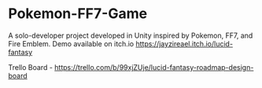 # Pokemon-FF7-Game
A solo-developer project developed in Unity inspired by Pokemon, FF7, and Fire Emblem. Demo available on itch.io https://jayzireael.itch.io/lucid-fantasy

Trello Board - https://trello.com/b/99xjZUje/lucid-fantasy-roadmap-design-board
